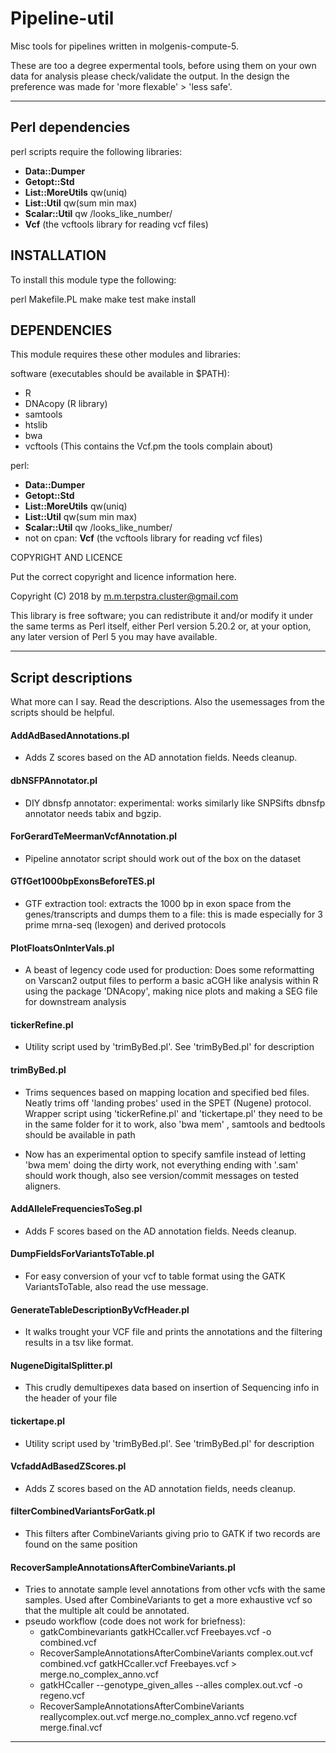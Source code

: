 # Pipeline-util

Misc tools for pipelines written in molgenis-compute-5.

These are too a degree expermental tools, before using them on your own data for analysis please check/validate the output. In the design the preference was made for 'more flexable' > 'less safe'.

---

## Perl dependencies

perl scripts require the following libraries:

- **Data::Dumper**
- **Getopt::Std**
- **List::MoreUtils** qw(uniq)
- **List::Util** qw(sum min max)
- **Scalar::Util** qw /looks_like_number/ 
- **Vcf** (the vcftools library for reading vcf files)

## INSTALLATION

To install this module type the following:

   perl Makefile.PL
   make
   make test
   make install

## DEPENDENCIES

This module requires these other modules and libraries:

software (executables should be available in $PATH):
- R
- DNAcopy (R library)
- samtools
- htslib
- bwa
- vcftools (This contains the Vcf.pm the tools complain about)

perl:  
- **Data::Dumper**
- **Getopt::Std**
- **List::MoreUtils** qw(uniq)
- **List::Util** qw(sum min max)
- **Scalar::Util** qw /looks_like_number/
- not on cpan: **Vcf** (the vcftools library for reading vcf files)


COPYRIGHT AND LICENCE

Put the correct copyright and licence information here.

Copyright (C) 2018 by m.m.terpstra.cluster@gmail.com

This library is free software; you can redistribute it and/or modify
it under the same terms as Perl itself, either Perl version 5.20.2 or,
at your option, any later version of Perl 5 you may have available.

----

## Script descriptions

What more can I say. Read the descriptions. Also the usemessages from the scripts should be helpful.

#### AddAdBasedAnnotations.pl

- Adds Z scores based on the AD annotation fields. Needs cleanup.

#### dbNSFPAnnotator.pl

- DIY dbnsfp annotator: experimental: works similarly like SNPSifts dbnsfp annotator needs tabix and bgzip.

#### ForGerardTeMeermanVcfAnnotation.pl

- Pipeline annotator script should work out of the box on the dataset

#### GTfGet1000bpExonsBeforeTES.pl

- GTF extraction tool: extracts the 1000 bp in exon space from the genes/transcripts and dumps them to a file: this is 
made especially for 3 prime mrna-seq (lexogen) and derived protocols

#### PlotFloatsOnInterVals.pl

- A beast of legency code used for production: Does some reformatting on Varscan2 output files to perform a basic aCGH 
 like analysis within R using the package 'DNAcopy', making nice plots and making a SEG file for downstream analysis

#### tickerRefine.pl

- Utility script used by 'trimByBed.pl'. See 'trimByBed.pl' for description

#### trimByBed.pl

- Trims sequences based on mapping location and specified bed files. Neatly trims off 'landing probes' used in the SPET
(Nugene) protocol. Wrapper script using 'tickerRefine.pl' and 'tickertape.pl' they need to be in the same folder for it
 to work, also 'bwa mem' , samtools and bedtools should be available in path 

 - Now has an experimental option to specify samfile instead of letting 'bwa mem' doing the dirty work, not everything
 ending with '.sam' should work though, also see version/commit messages on tested aligners.

#### AddAlleleFrequenciesToSeg.pl

- Adds F scores based on the AD annotation fields. Needs cleanup.

#### DumpFieldsForVariantsToTable.pl

- For easy conversion of your vcf to table format using the GATK VariantsToTable, also read the use message.

#### GenerateTableDescriptionByVcfHeader.pl

- It walks trought your VCF file and prints the annotations and the filtering results in a tsv like format.

#### NugeneDigitalSplitter.pl

- This crudly demultipexes data based on insertion of Sequencing info in the header of your file

#### tickertape.pl

- Utility script used by 'trimByBed.pl'. See 'trimByBed.pl' for description

#### VcfaddAdBasedZScores.pl

- Adds Z scores based on the AD annotation fields, needs cleanup. 

#### filterCombinedVariantsForGatk.pl 
 - This filters after CombineVariants giving prio to GATK if two records are found on the same position

#### RecoverSampleAnnotationsAfterCombineVariants.pl
 - Tries to annotate sample level annotations from other vcfs with the same samples. Used after CombineVariants to get a more exhaustive vcf so that the multiple alt could be annotated.
 - pseudo workflow (code does not work for briefness): 
    - gatkCombinevariants gatkHCcaller.vcf Freebayes.vcf -o combined.vcf
    - RecoverSampleAnnotationsAfterCombineVariants complex.out.vcf combined.vcf gatkHCcaller.vcf Freebayes.vcf > merge.no_complex_anno.vcf
    - gatkHCcaller --genotype_given_alles --alles complex.out.vcf -o regeno.vcf
    - RecoverSampleAnnotationsAfterCombineVariants reallycomplex.out.vcf merge.no_complex_anno.vcf regeno.vcf merge.final.vcf

-----
